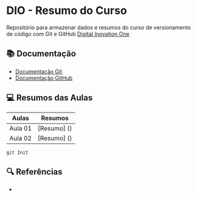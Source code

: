 
# DIO - Resumo do Curso

Repositório para armazenar dados e resumos do curso de versionamento de código com Git e GitHub [Digital Inovation One](https:/www.dio.me/)

## 📚 Documentação
- [Documentação Git](https://git-scm.com/docs)
- [Documentação GitHub](https://docs.github.com/pt)

## 💻 Resumos das Aulas

|Aulas|Resumos|
|-------|--------|
|Aula 01| [Resumo] ()|
|Aula 02| [Resumo] ()|

```
git Init
```

## 🔍 Referências
- []()